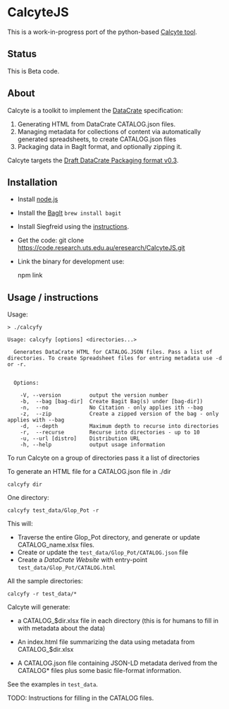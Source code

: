 # CalcyteJS

This is a work-in-progress port of the python-based [Calcyte tool](https://codeine.research.uts.edu.au/eresearch/calcyte).

## Status

This is Beta code.

## About

Calcyte is a toolkit to implement the [DataCrate] specification:


1.  Generating HTML from DataCrate CATALOG.json files.
2.  Managing metadata for collections of content via automatically generated
    spreadsheets, to create CATALOG.json files
3.  Packaging data in BagIt format, and optionally zipping it.

Calcyte targets the [Draft DataCrate Packaging format v0.3](https://github.com/UTS-eResearch/datacrate/blob/master/spec/0.3/data_crate_specification_v0.3.md).

## Installation

- Install [node.js](https://nodejs.org/en/)

- Install the [BagIt](https://github.com/LibraryOfCongress/bagit-java)
  `brew install bagit`

- Install Siegfreid using the [instructions](https://github.com/richardlehane/siegfried/wiki/Getting-started).

- Get the code:
  git clone https://code.research.uts.edu.au/eresearch/CalcyteJS.git

- Link the binary for development use:

  npm link

## Usage / instructions

Usage:

```
> ./calcyfy

Usage: calcyfy [options] <directories...>

  Generates DataCrate HTML for CATALOG.JSON files. Pass a list of directories. To create Spreadsheet files for entring metadata use -d or -r.


  Options:

    -V, --version         output the version number
    -b,  --bag [bag-dir]  Create Bagit Bag(s) under [bag-dir])
    -n,  --no             No Citation - only applies ith --bag
    -z,  --zip            Create a zipped version of the bag - only applies with --bag
    -d,  --depth          Maximum depth to recurse into directories
    -r,  --recurse        Recurse into directories - up to 10
    -u, --url [distro]    Distribution URL
    -h, --help            output usage information

```

To run Calcyte on a group of directories pass it a list of directories

To generate an HTML file for a CATALOG.json file in ./dir

```
calcyfy dir
```

One directory:

```
calcyfy test_data/Glop_Pot -r
```

This will:
- Traverse the entire Glop_Pot directory, and generate or update CATALOG_name.xlsx files.
- Create or update the `test_data/Glop_Pot/CATALOG.json` file
- Create a *DataCrate Website* with entry-point `test_data/Glop_Pot/CATALOG.html`

All the sample directories:

```
calcyfy -r test_data/*
```

Calcyte will generate:

- a CATALOG\_$dir.xlsx file in each directory (this is for humans to fill in with
  metadata about the data)

- An index.html file summarizing the data using metadata from CATALOG\_$dir.xlsx

- A CATALOG.json file containing JSON-LD metadata derived from the CATALOG\* files plus some basic file-format information.

See the examples in `test_data`.

TODO: Instructions for filling in the CATALOG files.

[datacrate]: https://github.com/UTS-eResearch/datacrate
